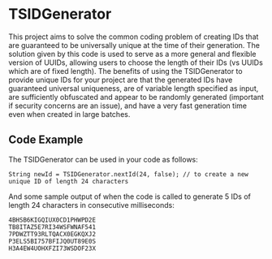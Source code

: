 # TSIDGenerator
This project aims to solve the common coding problem of creating IDs that are guaranteed to be universally unique at the time of their generation. The solution given by this code is used to serve as a more general and flexible version of UUIDs, allowing users to choose the length of their IDs (vs UUIDs which are of fixed length). The benefits of using the TSIDGenerator to provide unique IDs for your project are that the generated IDs have guaranteed universal uniqueness, are of variable length specified as input, are sufficiently obfuscated and appear to be randomly generated (important if security concerns are an issue), and have a very fast generation time even when created in large batches. 

## Code Example 

The TSIDGenerator can be used in your code as follows: 

    String newId = TSIDGenerator.nextId(24, false); // to create a new unique ID of length 24 characters
  
And some sample output of when the code is called to generate 5 IDs of length 24 characters in consecutive milliseconds:

    4BHSB6KIGQIUX0CD1PHWPD2E
    TB8ITAZ5E7RI34WSFWNAF541
    7PDWZTT93RLTQACX0EGKQXJ2
    P3ELS5BI757BFIJQ0UT89E0S
    H3A4EW4UOHXFZI73WSDOF23X
